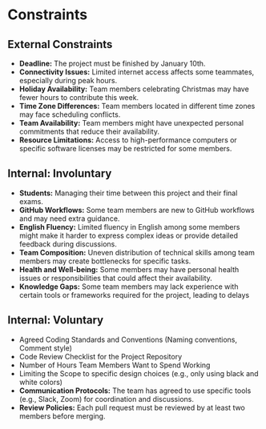 <!-- this template is for inspiration, feel free to change it however you like! -->

# Constraints

## External Constraints

- **Deadline:** The project must be finished by January 10th.
- **Connectivity Issues:** Limited internet access affects some teammates,
especially during peak hours.
- **Holiday Availability:** Team members celebrating Christmas may have fewer
hours to contribute this week.
- **Time Zone Differences:** Team members located in different time zones may
face scheduling conflicts.
- **Team Availability:** Team members might have unexpected personal commitments
  that reduce their availability.
- **Resource Limitations:** Access to high-performance computers or specific
software licenses may be restricted for some members.

## Internal: Involuntary

- **Students:** Managing their time between this project and their final exams.
- **GitHub Workflows:** Some team members are new to GitHub workflows and may
need extra guidance.
- **English Fluency:** Limited fluency in English among some members might make
it harder to express complex ideas or provide detailed feedback during
discussions.
- **Team Composition:** Uneven distribution of technical skills among team
members may create bottlenecks for specific tasks.
- **Health and Well-being:** Some members may have personal health issues or
responsibilities that could affect their availability.
- **Knowledge Gaps:** Some team members may lack experience with certain tools
  or frameworks required for the project, leading to delays
   

## Internal: Voluntary

- Agreed Coding Standards and Conventions (Naming conventions, Comment style)
- Code Review Checklist for the Project Repository
- Number of Hours Team Members Want to Spend Working
- Limiting the Scope to specific design choices (e.g., only using black and
white colors)
- **Communication Protocols:**
The team has agreed to use specific tools (e.g., Slack, Zoom) for coordination
and discussions.
- **Review Policies:**
Each pull request must be reviewed by at least two members before merging.

<!--
  constraints that your team decided on to help scope the project. they may include:
  - coding style & conventions
  - agree on a code review checklist for the project repository
  - the number of hours you want to spend working
  - only using the colors black and white
-->
